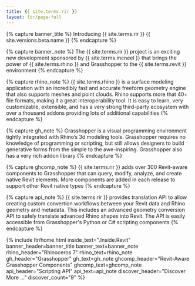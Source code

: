 ```yaml
---
title: {{ site.terms.rir }}
layout: ltr/page-full
---
```


{% capture banner_title %}
Introducing {{ site.terms.rir }} {{ site.versions.beta.name }}
{% endcapture %}

{% capture banner_note %}
The {{ site.terms.rir }} project is an exciting new development sponsored by {{ site.terms.mcneel }} that brings the power of {{ site.terms.rhino }} and Grasshopper to the {{ site.terms.revit }} environment
{% endcapture %}

{% capture rhino_note %}
{{ site.terms.rhino }} is a surface modeling application with an incredibly fast and accurate freeform geometry engine that also supports meshes and point clouds. Rhino supports more that 40+ file formats, making it a great interoperability tool. It is easy to learn, very customizable, extensible, and has a very strong third-party ecosystem with over a thousand addons providing lots of additional capabilities
{% endcapture %}

{% capture gh_note %}
Grasshopper is a visual programming environment tightly integrated with Rhino’s 3d modeling tools. Grasshopper requires no knowledge of programming or scripting, but still allows designers to build generative forms from the simple to the awe-inspiring. Grasshopper also has a very rich addon library
{% endcapture %}

{% capture ghcomp_note %}
{{ site.terms.rir }} adds over 300 Revit-aware components to Grasshopper that can query, modify, analyze, and create native Revit elements. More components are added in each release to support other Revit native types
{% endcapture %}

{% capture api_note %}
{{ site.terms.rir }} provides translation API to allow creating custom convertion workflows between your Revit data and Rhino geometry and metadata. This includes an advanced geometry conversion API to safely translate advanced Rhino shapes into Revit. The API is easily accessible from Grasshopper's Python or C# scripting components
{% endcapture %}

{% include ltr/home.html inside_text=".Inside.Revit" banner_header=banner_title banner_text=banner_note rhino_header="Rhinoceros 7" rhino_text=rhino_note gh_header="Grasshopper" gh_text=gh_note ghcomp_header="Revit-Aware Grasshopper Components" ghcomp_text=ghcomp_note api_header="Scripting API" api_text=api_note discover_header="Discover More ..." discover_count="9" %}